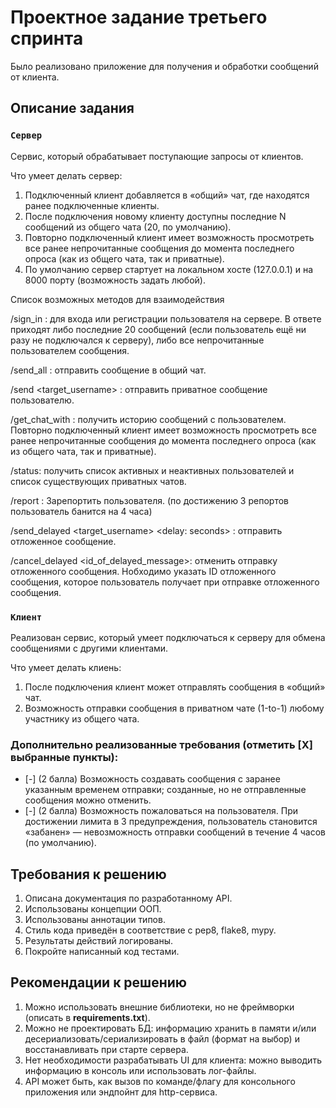 # Проектное задание третьего спринта

Было реализовано приложение для получения и обработки сообщений от клиента.

## Описание задания

### `Сервер`

Сервис, который обрабатывает поступающие запросы от клиентов.

Что умеет делать сервер:
1. Подключенный клиент добавляется в «общий» чат, где находятся ранее подключенные клиенты.
2. После подключения новому клиенту доступны последние N cообщений из общего чата (20, по умолчанию).
3. Повторно подключенный клиент имеет возможность просмотреть все ранее непрочитанные сообщения до момента последнего опроса (как из общего чата, так и приватные).
4. По умолчанию сервер стартует на локальном хосте (127.0.0.1) и на 8000 порту (возможность задать любой).

<summary> Список возможных методов для взаимодействия </summary>

/sign_in <username>: для входа или регистрации пользователя на сервере. 
В ответе приходят либо последние 20 сообщений 
(если пользователь ещё ни разу не подключался к серверу),
либо все непрочитанные пользователем сообщения.

/send_all <message>: отправить сообщение в общий чат.

/send <target_username> <message>: отправить приватное сообщение пользователю.

/get_chat_with <username>: получить историю сообщений с пользователем. 
Повторно подключенный клиент имеет возможность просмотреть все ранее непрочитанные
сообщения до момента последнего опроса (как из общего чата, так и приватные).

/status: получить список активных и неактивных пользователей и список существующих приватных чатов.

/report <username>: Зарепортить пользователя. 
(по достижению 3 репортов пользователь банится на 4 часа)

/send_delayed <target_username> <delay: seconds> <message> : отправить отложенное сообщение.

/cancel_delayed <id_of_delayed_message>: отменить отправку отложенного сообщения.
Нобходимо указать ID отложенного сообщения, которое пользователь получает при
отправке отложенного сообщения.

### `Клиент`

Реализован сервис, который умеет подключаться к серверу для обмена сообщениями с другими клиентами.

Что умеет делать клиень:
1. После подключения клиент может отправлять сообщения в «общий» чат.
2. Возможность отправки сообщения в приватном чате (1-to-1) любому участнику из общего чата.


### Дополнительно реализованные требования (отметить [Х] выбранные пункты):

- [-] (2 балла) Возможность создавать сообщения с заранее указанным временем отправки; созданные, но не отправленные сообщения можно отменить.
- [-] (2 балла) Возможность пожаловаться на пользователя. При достижении лимита в 3 предупреждения, пользователь становится «забанен» — невозможность отправки сообщений в течение 4 часов (по умолчанию).



## Требования к решению

1. Описана документация по разработанному API.
2. Использованы концепции ООП.
3. Использованы аннотации типов.
4. Стиль кода приведён в соответствие с pep8, flake8, mypy.
6. Результаты действий логированы.
7. Покройте написанный код тестами.


## Рекомендации к решению

1. Можно использовать внешние библиотеки, но не фреймворки (описать в **requirements.txt**).
2. Можно не проектировать БД: информацию хранить в памяти и/или десериализовать/сериализировать в файл (формат на выбор) и восстанавливать при старте сервера.
3. Нет необходимости разрабатывать UI для клиента: можно выводить информацию в консоль или использовать лог-файлы.
4. API может быть, как вызов по команде/флагу для консольного приложения или эндпойнт для http-сервиса.
